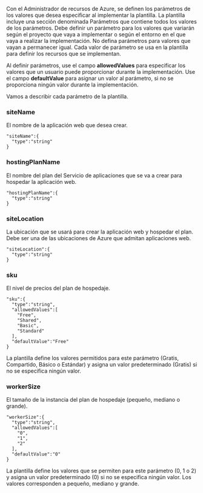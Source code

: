 Con el Administrador de recursos de Azure, se definen los parámetros de los valores que desea especificar al implementar la plantilla. La plantilla incluye una sección denominada Parámetros que contiene todos los valores de los parámetros. Debe definir un parámetro para los valores que variarán según el proyecto que vaya a implementar o según el entorno en el que vaya a realizar la implementación. No defina parámetros para valores que vayan a permanecer igual. Cada valor de parámetro se usa en la plantilla para definir los recursos que se implementan.

Al definir parámetros, use el campo **allowedValues** para especificar los valores que un usuario puede proporcionar durante la implementación. Use el campo **defaultValue** para asignar un valor al parámetro, si no se proporciona ningún valor durante la implementación.

Vamos a describir cada parámetro de la plantilla.

### siteName

El nombre de la aplicación web que desea crear.

    "siteName":{
      "type":"string"
    }

### hostingPlanName

El nombre del plan del Servicio de aplicaciones que se va a crear para hospedar la aplicación web.
    
    "hostingPlanName":{
      "type":"string"
    }

### siteLocation

La ubicación que se usará para crear la aplicación web y hospedar el plan. Debe ser una de las ubicaciones de Azure que admitan aplicaciones web.

    "siteLocation":{
      "type":"string"
    }

### sku

El nivel de precios del plan de hospedaje.

    "sku":{
      "type":"string",
      "allowedValues":[
        "Free",
        "Shared",
        "Basic",
        "Standard"
      ],
      "defaultValue":"Free"
    }

La plantilla define los valores permitidos para este parámetro (Gratis, Compartido, Básico o Estándar) y asigna un valor predeterminado (Gratis) si no se especifica ningún valor.

### workerSize

El tamaño de la instancia del plan de hospedaje (pequeño, mediano o grande).

    "workerSize":{
      "type":"string",
      "allowedValues":[
        "0",
        "1",
        "2"
      ],
      "defaultValue":"0"
    }
    
La plantilla define los valores que se permiten para este parámetro (0, 1 o 2) y asigna un valor predeterminado (0) si no se especifica ningún valor. Los valores corresponden a pequeño, mediano y grande.

<!---HONumber=August15_HO6-->
